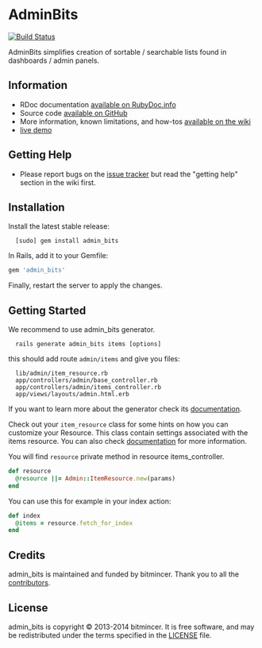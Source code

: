 AdminBits
==========

[![Build Status](https://travis-ci.org/detomastah/admin_bits.svg)](https://travis-ci.org/bitmincer/admin_bits)

AdminBits simplifies creation of sortable / searchable lists found in dashboards / admin panels.

## Information

* RDoc documentation [available on RubyDoc.info](http://rubydoc.info/gems/admin_bits)
* Source code [available on GitHub](https://github.com/bitmincer/admin_bits)
* More information, known limitations, and how-tos [available on the wiki](https://github.com/bitmincer/admin_bits/wiki)
* [live demo](http://demo-admin-bits.herokuapp.com/admin)

## Getting Help

* Please report bugs on the [issue tracker](https://github.com/bitmincer/admin_bits/issues) but read the "getting help" section in the wiki first.

## Installation

Install the latest stable release:
```
  [sudo] gem install admin_bits
```

In Rails, add it to your Gemfile:

```ruby
gem 'admin_bits'
```

Finally, restart the server to apply the changes.

## Getting Started
We recommend to use admin_bits generator.
```
  rails generate admin_bits items [options]
```

this should add route `admin/items` and give you files:
```
  lib/admin/item_resource.rb
  app/controllers/admin/base_controller.rb
  app/controllers/admin/items_controller.rb
  app/views/layouts/admin.html.erb
```

If you want to learn more about the generator check its [documentation](https://github.com/wilqq/admin_bits/wiki/Generator).

Check out your `item_resource` class for some hints on how you can customize your Resource. This class contain settings associated with the items resource. You can also check [documentation](https://github.com/wilqq/admin_bits/wiki/Resource-class) for more information.

You will find `resource` private method in resource items_controller.

```ruby
def resource
  @resource ||= Admin::ItemResource.new(params)
end
```

You can use this for example in your index action:

```ruby
def index
  @items = resource.fetch_for_index
end
```


## Credits

admin_bits is maintained and funded by bitmincer. Thank you
to all the [contributors][contributors].

## License

admin_bits is copyright © 2013-2014 bitmincer. It is free software,
and may be redistributed under the terms specified in the
[LICENSE](LICENSE) file.

[contributors]: https://github.com/bitmincer/admin_bits/contributors
